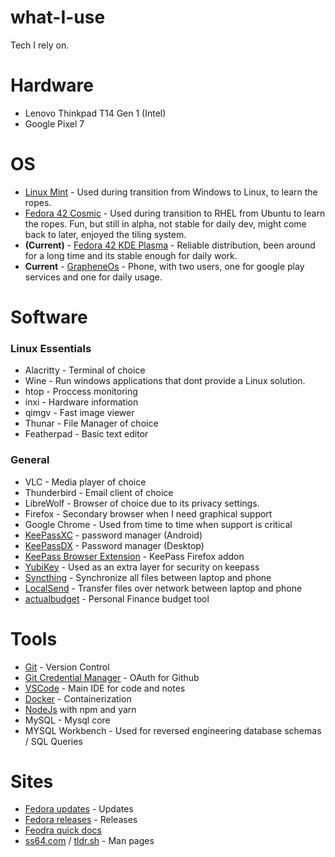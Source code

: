 # what-I-use

Tech I rely on.

# Hardware
- Lenovo Thinkpad T14 Gen 1 (Intel)
- Google Pixel 7

# OS
- [Linux Mint](https://linuxmint.com/) - Used during transition from Windows to Linux, to learn the ropes.
- [Fedora 42 Cosmic](https://docs.fedoraproject.org/en-US/fedora/latest/release-notes/desktop/#fedora-cosmic-spin) - Used during transition to RHEL from Ubuntu to learn the ropes. Fun, but still in alpha, not stable for daily dev, might come back to later, enjoyed the tiling system.
- **(Current)** - [Fedora 42 KDE Plasma](https://docs.fedoraproject.org/en-US/kde/) - Reliable distribution, been around for a long time and its stable enough for daily work.
- **Current** - [GrapheneOs](https://grapheneos.org/) - Phone, with two users, one for google play services and one for daily usage.

# Software
### Linux Essentials
- Alacritty - Terminal of choice
- Wine - Run windows applications that dont provide a Linux solution.
- htop - Proccess monitoring
- inxi - Hardware information
- qimgv - Fast image viewer
- Thunar - File Manager of choice
- Featherpad - Basic text editor

### General
- VLC - Media player of choice
- Thunderbird - Email client of choice
- LibreWolf - Browser of choice due to its privacy settings.
- Firefox - Secondary browser when I need graphical support
- Google Chrome - Used from time to time when support is critical
- [KeePassXC](https://github.com/Kunzisoft/KeePassDX) - password manager (Android)
- [KeePassDX](https://github.com/keepassxreboot/keepassxc) - Password manager (Desktop)
- [KeePass Browser Extension](https://addons.mozilla.org/en-US/firefox/addon/keepassxc-browser/?utm_source=addons.mozilla.org&utm_medium=referral&utm_content=search) - KeePass Firefox addon
- [YubiKey](https://www.yubico.com/no/product/yubikey-5-series/yubikey-5c-nfc/) - Used as an extra layer for security on keepass
- [Syncthing](https://github.com/syncthing/syncthing) - Synchronize all files between laptop and phone
- [LocalSend](https://github.com/localsend/localsend) - Transfer files over network between laptop and phone
- [actualbudget](https://github.com/actualbudget/actual) - Personal Finance budget tool

# Tools
- [Git](https://git-scm.com/) - Version Control
- [Git Credential Manager](https://github.com/git-ecosystem/git-credential-manager) - OAuth for Github
- [VSCode](https://code.visualstudio.com/) - Main IDE for code and notes
- [Docker](https://docs.fedoraproject.org/en-US/quick-docs/installing-docker/) - Containerization
- [NodeJs](https://nodejs.org/en) with npm and yarn
- MySQL - Mysql core
- MYSQL Workbench - Used for reversed engineering database schemas / SQL Queries
# Sites
- [Fedora updates](https://bodhi.fedoraproject.org/) - Updates
- [Fedora releases](https://bodhi.fedoraproject.org/releases/) - Releases
- [Feodra quick docs](https://docs.fedoraproject.org/en-US/quick-docs/)
- [ss64.com](https://ss64.com/) / [tldr.sh](https://tldr.sh/) - Man pages
